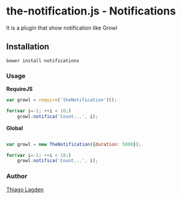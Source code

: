 the-notification.js - Notifications
===================================

It is a plugin that show notification like Growl

## Installation

    bower install notifications

### Usage

**RequireJS**

```javascript
var growl = require('theNotification')();

for(var i=-1; ++i < 10;)
    growl.notifica('Count...', i);
```

**Global**

```javascript

var growl = new TheNotification({duration: 5000});

for(var i=-1; ++i < 10;)
    growl.notifica('Count...', i);

```

### Author

[Thiago Lagden](http://lagden.in)